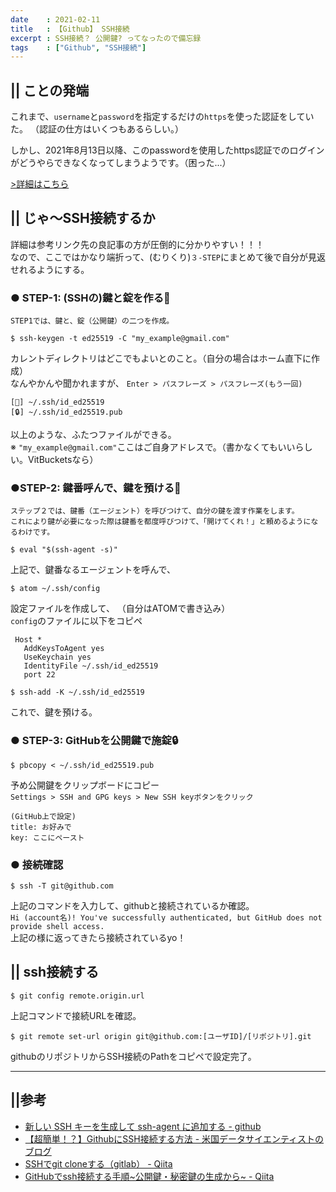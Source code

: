 ```yaml
---
date    : 2021-02-11
title   : 【Github】 SSH接続
excerpt : SSH接続？ 公開鍵? ってなったので備忘録
tags    : ["Github", "SSH接続"]
---
```


## || ことの発端
これまで、`username`と`password`を指定するだけの`https`を使った認証をしていた。 （認証の仕方はいくつもあるらしい。）

しかし、2021年8月13日以降、このpasswordを使用したhttps認証でのログインがどうやらできなくなってしまうようです。（困った...）

[>詳細はこちら](https://github.blog/2020-12-15-token-authentication-requirements-for-git-operations/)


## || じゃ〜SSH接続するか

詳細は参考リンク先の良記事の方が圧倒的に分かりやすい！！！<br>
なので、ここではかなり端折って、(むりくり)`３-STEP`にまとめて後で自分が見返せれるようにする。


### ● STEP-1: (SSHの)鍵と錠を作る🔐
```
STEP1では、鍵と、錠（公開鍵）の二つを作成。
```
```LINUX
$ ssh-keygen -t ed25519 -C "my_example@gmail.com"
```
カレントディレクトリはどこでもよいとのこと。（自分の場合はホーム直下に作成）<br>
なんやかんや聞かれますが、  `Enter > パスフレーズ > パスフレーズ(もう一回)`


```LINUX
[🔑] ~/.ssh/id_ed25519
[🔒] ~/.ssh/id_ed25519.pub
```

以上のような、ふたつファイルができる。<br>
※ ```"my_example@gmail.com"```ここはご自身アドレスで。（書かなくてもいいらしい。VitBucketsなら）


### ●STEP-2: 鍵番呼んで、鍵を預ける🔑
```
ステップ２では、鍵番（エージェント）を呼びつけて、自分の鍵を渡す作業をします。
これにより鍵が必要になった際は鍵番を都度呼びつけて、「開けてくれ！」と頼めるようになるわけです。
```

```LINUX
$ eval "$(ssh-agent -s)"
```
上記で、鍵番なるエージェントを呼んで、

```LINUX
$ atom ~/.ssh/config
```
設定ファイルを作成して、 （自分はATOMで書き込み） <br>
`config`のファイルに以下をコピペ

```config
 Host *
   AddKeysToAgent yes
   UseKeychain yes
   IdentityFile ~/.ssh/id_ed25519
   port 22
```

```LINUX
$ ssh-add -K ~/.ssh/id_ed25519
```
これで、鍵を預ける。


### ● STEP-3: GitHubを公開鍵で施錠🔒
```LINUX
$ pbcopy < ~/.ssh/id_ed25519.pub
```
予め公開鍵をクリップボードにコピー <br>
`Settings > SSH and GPG keys > New SSH keyボタンをクリック`

```
(GitHub上で設定)
title: お好みで
key: ここにペースト
```


### ● 接続確認

```LINUX
$ ssh -T git@github.com
```
上記のコマンドを入力して、githubと接続されているか確認。<br>
`Hi (account名)! You've successfully authenticated, but GitHub does not provide shell access.`<br>
上記の様に返ってきたら接続されているyo！


## || ssh接続する
```LINUX
$ git config remote.origin.url
```
上記コマンドで接続URLを確認。

```LINUX
$ git remote set-url origin git@github.com:[ユーザID]/[リポジトリ].git
```
githubのリポジトリからSSH接続のPathをコピペで設定完了。


---
## ||参考

+ [新しい SSH キーを生成して ssh-agent に追加する - github](https://docs.github.com/ja/github/authenticating-to-github/generating-a-new-ssh-key-and-adding-it-to-the-ssh-agent)
+ [【超簡単！？】GithubにSSH接続する方法 - 米国データサイエンティストのブログ](https://datawokagaku.com/github_ssh/)
+ [SSHでgit cloneする（gitlab） - Qiita](https://qiita.com/altblanc/items/2ddcfa68ece7a68aff3d)
+ [GitHubでssh接続する手順~公開鍵・秘密鍵の生成から~ - Qiita](https://qiita.com/shizuma/items/2b2f873a0034839e47ce)
